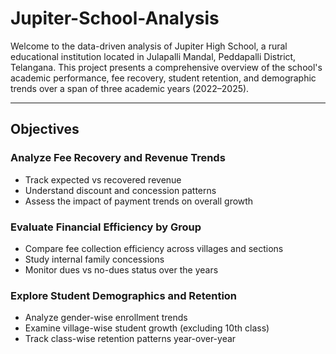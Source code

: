 # Jupiter-School-Analysis

Welcome to the data-driven analysis of Jupiter High School, a rural educational institution located in Julapalli Mandal, Peddapalli District, Telangana. This project presents a comprehensive overview of the school's academic performance, fee recovery, student retention, and demographic trends over a span of three academic years (2022–2025).

---
## Objectives

### Analyze Fee Recovery and Revenue Trends

- Track expected vs recovered revenue
- Understand discount and concession patterns
- Assess the impact of payment trends on overall growth

### Evaluate Financial Efficiency by Group

- Compare fee collection efficiency across villages and sections
- Study internal family concessions
- Monitor dues vs no-dues status over the years

### Explore Student Demographics and Retention

- Analyze gender-wise enrollment trends
- Examine village-wise student growth (excluding 10th class)
- Track class-wise retention patterns year-over-year
